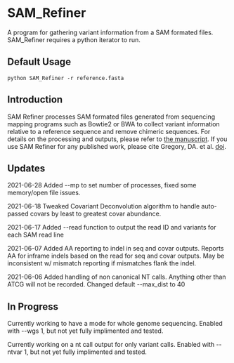 # SAM_Refiner
A program for gathering variant information from a SAM formated files.  SAM_Refiner requires a python iterator to run.

## Default Usage
	python SAM_Refiner -r reference.fasta

## Introduction

SAM Refiner processes SAM formated files generated from sequencing mapping programs such as Bowtie2 or BWA to collect variant information relative to a reference sequence and remove chimeric sequences.  For details on the processing and outputs, please refer to [the manuscript][doi].  If you use SAM Refiner for any published work, please cite Gregory, DA. et al. [doi].

## Updates
2021-06-28
Added --mp to set number of processes, fixed some memory/open file issues.

2021-06-18
Tweaked Covariant Deconvolution algorithm to handle auto-passed covars by least to greatest covar abundance.

2021-06-17
Added --read function to output the read ID and variants for each SAM read line

2021-06-07
Added AA reporting to indel in seq and covar outputs.  Reports AA for inframe indels based on the read for seq and covar outputs.  May be inconsistent w/ mismatch reporting if mismatches flank the indel.  


2021-06-06 
Added handling of non canonical NT calls.  Anything other than ATCG will not be recorded.
Changed default --max_dist to 40




## In Progress

Currently working to have a mode for whole genome sequencing.  Enabled with --wgs 1, but not yet fully implimented and tested.

Currently working on a nt call output for only variant calls.  Enabled with --ntvar 1, but not yet fully implimented and tested.


[doi]: https://doi.org/10.1101/2021.06.24.21259469



